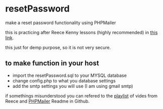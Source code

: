 # resetPassword
make a reset password functionality using PHPMailer

this is practicing after Reece Kenny lessons (highly recommended) in [this link](https://www.youtube.com/watch?v=BLwhJYEOVE4&list=PLy9OqUw9V30b4YiPEnG75T6jd0WBA6UEv). 

this just for demp purpose, so it is not very secure. 

## to make function in your host 

- import the resetPassword.sql to your MYSQL database
- change config.php to what you database settings 
- add the smtp settings you will use (I am using gmail smtp) 

if somethings misunderstood you can refered to the [playlist](https://www.youtube.com/watch?v=BLwhJYEOVE4&list=PLy9OqUw9V30b4YiPEnG75T6jd0WBA6UEv) of vides from Reece and [PHPMailer](https://github.com/PHPMailer/PHPMailer) Readme in Github. 
